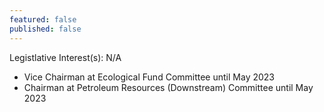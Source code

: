 ```yaml
---
featured: false
published: false
---
```

Legistlative Interest(s): N/A

* Vice Chairman at Ecological Fund Committee until May 2023
* Chairman at Petroleum Resources (Downstream) Committee until May 2023

